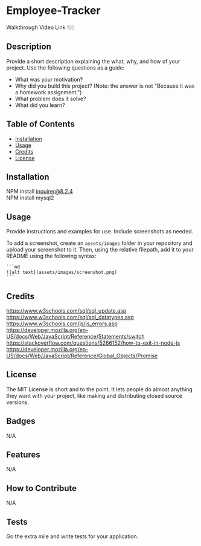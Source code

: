 # Employee-Tracker

Walkthrough Video Link 👇🏼

## Description

Provide a short description explaining the what, why, and how of your project. Use the following questions as a guide:

- What was your motivation?
- Why did you build this project? (Note: the answer is not "Because it was a homework assignment.")
- What problem does it solve?
- What did you learn?

## Table of Contents 

- [Installation](#installation)
- [Usage](#usage)
- [Credits](#credits)
- [License](#license)

## Installation

NPM install inquirer@8.2.4<br>
NPM install mysql2<br>

## Usage

Provide instructions and examples for use. Include screenshots as needed.

To add a screenshot, create an `assets/images` folder in your repository and upload your screenshot to it. Then, using the relative filepath, add it to your README using the following syntax:

    ```md
    ![alt text](assets/images/screenshot.png)
    ```

## Credits

https://www.w3schools.com/sql/sql_update.asp
https://www.w3schools.com/sql/sql_datatypes.asp
https://www.w3schools.com/js/js_errors.asp
https://developer.mozilla.org/en-US/docs/Web/JavaScript/Reference/Statements/switch
https://stackoverflow.com/questions/5266152/how-to-exit-in-node-js
https://developer.mozilla.org/en-US/docs/Web/JavaScript/Reference/Global_Objects/Promise

## License

The MIT License is short and to the point. It lets people do almost anything they want with your project, like making and distributing closed source versions.

## Badges

N/A

## Features

N/A

## How to Contribute

N/A

## Tests

Go the extra mile and write tests for your application. 